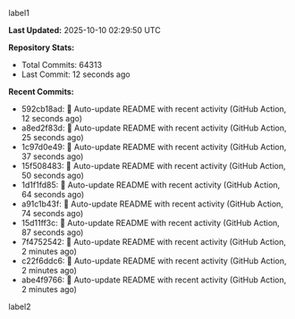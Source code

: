 
label1 
<!-- ACTIVITY_START -->
**Last Updated:** 2025-10-10 02:29:50 UTC

**Repository Stats:**
- Total Commits: 64313
- Last Commit: 12 seconds ago

**Recent Commits:**
- 592cb18ad: 🤖 Auto-update README with recent activity (GitHub Action, 12 seconds ago)
- a8ed2f83d: 🤖 Auto-update README with recent activity (GitHub Action, 25 seconds ago)
- 1c97d0e49: 🤖 Auto-update README with recent activity (GitHub Action, 37 seconds ago)
- 15f508483: 🤖 Auto-update README with recent activity (GitHub Action, 50 seconds ago)
- 1d1f1fd85: 🤖 Auto-update README with recent activity (GitHub Action, 64 seconds ago)
- a91c1b43f: 🤖 Auto-update README with recent activity (GitHub Action, 74 seconds ago)
- 15d11ff3c: 🤖 Auto-update README with recent activity (GitHub Action, 87 seconds ago)
- 7f4752542: 🤖 Auto-update README with recent activity (GitHub Action, 2 minutes ago)
- c22f6ddc6: 🤖 Auto-update README with recent activity (GitHub Action, 2 minutes ago)
- abe4f9766: 🤖 Auto-update README with recent activity (GitHub Action, 2 minutes ago)
<!-- ACTIVITY_END -->

label2
